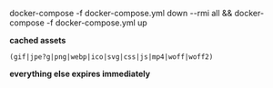 docker-compose -f docker-compose.yml down --rmi all && docker-compose -f docker-compose.yml up

**cached assets**

```
(gif|jpe?g|png|webp|ico|svg|css|js|mp4|woff|woff2)
```

**everything else expires immediately**
